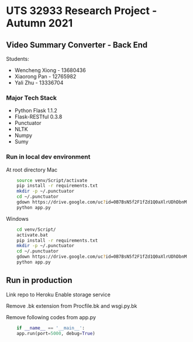 # UTS 32933 Research Project - Autumn 2021
## Video Summary Converter - Back End

Students:
- Wencheng Xiong - 13680436
- Xiaorong Pan - 12765982
- Yali Zhu - 13336704

### Major Tech Stack

- Python Flask 1.1.2
- Flask-RESTful 0.3.8
- Punctuator 
- NLTK
- Numpy
- Sumy

### Run in local dev environment
At root directory
Mac
```sh
    source venv/Script/activate
    pip install -r requirements.txt
    mkdir -p ~/.punctuator
    cd ~/.punctuator
    gdown https://drive.google.com/uc?id=0B7BsN5f2F1fZd1Q0aXlrUDhDbnM
    python app.py
```
Windows
```sh
    cd venv/Script/
    activate.bat
    pip install -r requirements.txt
    mkdir -p ~/.punctuator
    cd ~/.punctuator
    gdown https://drive.google.com/uc?id=0B7BsN5f2F1fZd1Q0aXlrUDhDbnM
    python app.py
```
## Run in production
Link repo to Heroku
Enable storage service

Remove .bk extension from Procfile.bk and wsgi.py.bk

Remove following codes from app.py
```py
    if __name__ == '__main__':
    app.run(port=5000, debug=True)
```

